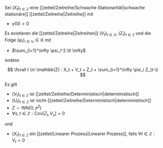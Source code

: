 Sei $(X_t)_{t \in \mathbb{Z}}$ eine [[zettel/Zeitreihe/Schwache Stationarität|schwache stationäre]] [[zettel/Zeitreihe|Zeitreihe]] mit
- $\gamma(0) \gt 0$

Es existieren die [[zettel/Zeitreihe|Zeitreihen]] $(V_t)_{t \in \mathbb{Z}}$, $(Z_t)_{t \in \mathbb{Z}}$ und die Folge $(\psi_i)_{i \in \mathbb{N}} \in \mathbb{R}$ mit
- $\sum_{i=1}^\infty \psi_i^2 \lt \infty$

sodass

$$
	\forall t \in \mathbb{Z} : X_t + V_t + Z_t + \sum_{i=1}^\infty \psi_i Z_{t-i}
$$

Es gilt
- $(V_t)_{t \in \mathbb{Z}}$ ist [[zettel/Zeitreihe/Deterministisch|deterministisch]]
- $(U_t)_{t \in \mathbb{Z}}$ ist nicht-[[zettel/Zeitreihe/Deterministisch|deterministisch]]
- $Z \sim \text{WN}(0, \sigma^2)$
- $\forall s, t \in \mathbb{Z} : \text{Cov}[Z_t, V_s] = 0$

und
- $(X_t)_{t \in \mathbb{Z}}$ ein [[zettel/Linearer Prozess|Linearer Prozess]], falls $\forall t \in \mathbb{Z} : V_t = 0$